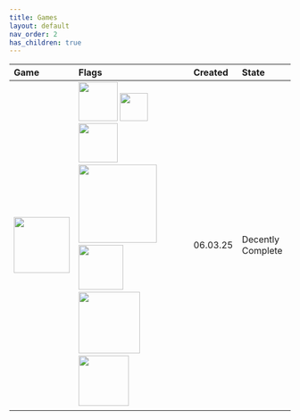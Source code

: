 ```yaml
---
title: Games
layout: default
nav_order: 2
has_children: true
---
```


| Game                                                                                                                                                                                         | Flags                                                                                                                                                                                                                                                                                                                                                                                                                                                                                                                                              | Created  | State             |
|:---------------------------------------------------------------------------------------------------------------------------------------------------------------------------------------------|:---------------------------------------------------------------------------------------------------------------------------------------------------------------------------------------------------------------------------------------------------------------------------------------------------------------------------------------------------------------------------------------------------------------------------------------------------------------------------------------------------------------------------------------------------|:---------|:------------------|
| <a href="https://vxrpenter.github.io/Optimization-Wiki/wiki/games/monster-hunter-wilds.html"><img width="100" width="233" src="/Optimization-Wiki/assets/games/monster-hunter-card.jpg"></a> | <img width="70" src="/Optimization-Wiki/assets/flags/windows.png">&nbsp;<img width="50" src="/Optimization-Wiki/assets/flags/linux.png">&nbsp;<img width="70" src="/Optimization-Wiki/assets/flags/modding.png">&nbsp;<img width="140" src="/Optimization-Wiki/assets/flags/settings-optimization.png">&nbsp;<img width="80" src="/Optimization-Wiki/assets/flags/reshading.png">&nbsp;<img width="110" src="/Optimization-Wiki/assets/flags/uncomplicated.png">&nbsp;<img width="90" src="/Optimization-Wiki/assets/flags/complicated.png">&nbsp; | 06.03.25 | Decently Complete |